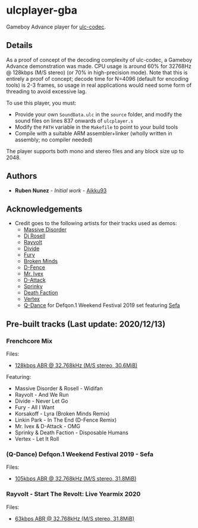 # ulcplayer-gba
Gameboy Advance player for [ulc-codec](https://github.com/Aikku93/ulc-codec).

## Details

As a proof of concept of the decoding complexity of ulc-codec, a Gameboy Advance demonstration was made. CPU usage is around 60% for 32768Hz @ 128kbps (M/S stereo) (or 70% in high-precision mode). Note that this is entirely a proof of concept; decode time for N=4096 (default for encoding tools) is 2-3 frames, so usage in real applications would need some form of threading to avoid excessive lag.

To use this player, you must:
* Provide your own ```SoundData.ulc``` in the ```source``` folder, and modify the sound files on lines 837 onwards of ```ulcplayer.s```
* Modify the ```PATH``` variable in the ```Makefile``` to point to your build tools
* Compile with a suitable ARM assembler+linker (wholly written in assembly; no compiler needed)

The player supports both mono and stereo files and any block size up to 2048.

## Authors
* **Ruben Nunez** - *Initial work* - [Aikku93](https://github.com/Aikku93)

## Acknowledgements
* Credit goes to the following artists for their tracks used as demos:
  * [Massive Disorder](https://music.youtube.com/channel/UCh0Wpik492k20CGDdO-oMxw)
  * [Dj Rosell](https://music.youtube.com/channel/UCYtG8dK4NRvaO5qzJbD1_cg)
  * [Rayvolt](https://music.youtube.com/channel/UCUCZojA3_kduHSK_-bmYSAA)
  * [Divide](https://music.youtube.com/channel/UC9hoh7Hnqj2dfoZS-nTriHA)
  * [Fury](https://music.youtube.com/channel/UC_S8_99gWKSex7VnolJSRoQ)
  * [Broken Minds](https://music.youtube.com/channel/UCAGgywXWpRmXFP5bCSWr2Wg)
  * [D-Fence](https://music.youtube.com/channel/UCYWaI0YFInBINNgeKUeUgLg)
  * [Mr. Ivex](https://music.youtube.com/channel/UCsrWJSnK1ZryH-92x00a4uA)
  * [D-Attack](https://music.youtube.com/channel/UCX3df7M01uW8ET0554TdQeg)
  * [Sprinky](https://music.youtube.com/channel/UCYyRu41eHt787jvvgROnY9g)
  * [Death Faction](https://www.hardtunes.com/artists/death-faction)
  * [Vertex](https://music.youtube.com/channel/UCtRTO5SOpUJvfyZD43ZTxYQ)
  * [Q-Dance](https://www.q-dance.com/) for Defqon.1 Weekend Festival 2019 set featuring [Sefa](https://djsefa.com/)

## Pre-built tracks (Last update: 2020/12/13)

### Frenchcore Mix

Files:
* [128kbps ABR @ 32.768kHz (M/S stereo, 30.6MiB)](https://www.mediafire.com/file/rjrdv9joq0558xq/file)

Featuring:
* Massive Disorder & Rosell - Widifan
* Rayvolt - And We Run
* Divide - Never Let Go
* Fury - All I Want
* Korsakoff - Lyra (Broken Minds Remix)
* Linkin Park - In The End (D-Fence Remix)
* Mr. Ivex & D-Attack - OMG
* Sprinky & Death Faction - Disposable Humans
* Vertex - Let It Roll

### (Q-Dance) Defqon.1 Weekend Festival 2019 - Sefa

Files:
* [105kbps ABR @ 32.768kHz (M/S stereo, 31.8MiB)](https://www.mediafire.com/file/ve1xtc6e11ge09h/file)

### Rayvolt - Start The Revolt: Live Yearmix 2020

Files:
* [63kbps ABR @ 32.768kHz (M/S stereo, 31.8MiB)](https://www.mediafire.com/file/khi0dtx0ifgo9ql/file)
